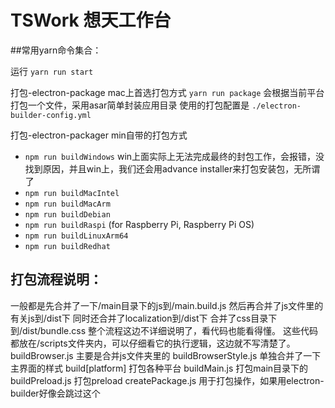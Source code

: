 # TSWork 想天工作台

##常用yarn命令集合：

运行 
`yarn run start`

打包-electron-package mac上首选打包方式
`yarn run package` 会根据当前平台打包一个文件，采用asar简单封装应用目录
使用的打包配置是
`./electron-builder-config.yml`

打包-electron-packager min自带的打包方式
- `npm run buildWindows`  win上面实际上无法完成最终的封包工作，会报错，没找到原因，并且win上，我们还会用advance installer来打包安装包，无所谓了
- `npm run buildMacIntel`
- `npm run buildMacArm`
- `npm run buildDebian`
- `npm run buildRaspi` (for Raspberry Pi, Raspberry Pi OS)
- `npm run buildLinuxArm64`
- `npm run buildRedhat`

## 打包流程说明：
一般都是先合并了一下/main目录下的js到/main.build.js
然后再合并了js文件里的有关js到/dist下
同时还合并了localization到/dist下
合并了css目录下到/dist/bundle.css
整个流程这边不详细说明了，看代码也能看得懂。
这些代码都放在/scripts文件夹内，可以仔细看它的执行逻辑，这边就不写清楚了。
buildBrowser.js  主要是合并js文件夹里的
buildBrowserStyle.js 单独合并了一下主界面的样式
build[platform] 打包各种平台
buildMain.js 打包main目录下的
buildPreload.js 打包preload
createPackage.js 用于打包操作，如果用electron-builder好像会跳过这个

